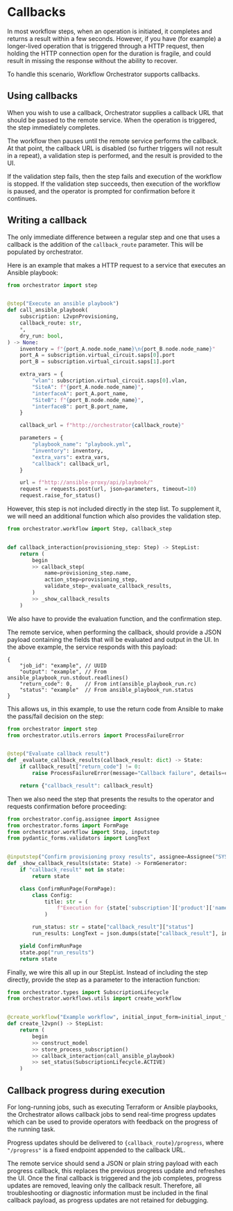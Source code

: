 # Callbacks

In most workflow steps, when an operation is initiated, it completes and
returns a result within a few seconds. However, if you have (for example)
a longer-lived operation that is triggered through a HTTP request, then
holding the HTTP connection open for the duration is fragile, and could
result in missing the response without the ability to recover.

To handle this scenario, Workflow Orchestrator supports callbacks.

## Using callbacks

When you wish to use a callback, Orchestrator supplies a callback URL that
should be passed to the remote service. When the operation is triggered,
the step immediately completes.

The workflow then pauses until the remote service performs the callback. At
that point, the callback URL is disabled (so further triggers will not
result in a repeat), a validation step is performed, and the result is
provided to the UI.

If the validation step fails, then the step fails and execution of the
workflow is stopped. If the validation step succeeds, then execution
of the workflow is paused, and the operator is prompted for confirmation
before it continues.

## Writing a callback

The only immediate difference between a regular step and one that uses
a callback is the addition of the `callback_route` parameter. This will
be populated by orchestrator.

Here is an example that makes a HTTP request to a service that executes
an Ansible playbook:

```python
from orchestrator import step


@step("Execute an ansible playbook")
def call_ansible_playbook(
    subscription: L2vpnProvisioning,
    callback_route: str,
    *,
    dry_run: bool,
) -> None:
    inventory = f"{port_A.node.node_name}\n{port_B.node.node_name}"
    port_A = subscription.virtual_circuit.saps[0].port
    port_B = subscription.virtual_circuit.saps[1].port

    extra_vars = {
        "vlan": subscription.virtual_circuit.saps[0].vlan,
        "SiteA": f"{port_A.node.node_name}",
        "interfaceA": port_A.port_name,
        "SiteB": f"{port_B.node.node_name}",
        "interfaceB": port_B.port_name,
    }

    callback_url = f"http://orchestrator{callback_route}"

    parameters = {
        "playbook_name": "playbook.yml",
        "inventory": inventory,
        "extra_vars": extra_vars,
        "callback": callback_url,
    }

    url = f"http://ansible-proxy/api/playbook/"
    request = requests.post(url, json=parameters, timeout=10)
    request.raise_for_status()
```

However, this step is not included directly in the step list. To
supplement it, we will need an additional function which also
provides the validation step.

```python
from orchestrator.workflow import Step, callback_step


def callback_interaction(provisioning_step: Step) -> StepList:
    return (
        begin
        >> callback_step(
            name=provisioning_step.name,
            action_step=provisioning_step,
            validate_step=_evaluate_callback_results,
        )
        >> _show_callback_results
    )
```

We also have to provide the evaluation function, and the confirmation step.

The remote service, when performing the callback, should provide a JSON
payload containing the fields that will be evaluated and output in the
UI. In the above example, the service responds with this payload:

```jsonc
{
    "job_id": "example", // UUID
    "output": "example", // From ansible_playbook_run.stdout.readlines()
    "return_code": 0,    // From int(ansible_playbook_run.rc)
    "status": "example"  // From ansible_playbook_run.status
}
```

This allows us, in this example, to use the return code from Ansible to make
the pass/fail decision on the step:

```python
from orchestrator import step
from orchestrator.utils.errors import ProcessFailureError


@step("Evaluate callback result")
def _evaluate_callback_results(callback_result: dict) -> State:
    if callback_result["return_code"] != 0:
        raise ProcessFailureError(message="Callback failure", details=callback_result)

    return {"callback_result": callback_result}
```

Then we also need the step that presents the results to the operator and
requests confirmation before proceeding:

```python
from orchestrator.config.assignee import Assignee
from orchestrator.forms import FormPage
from orchestrator.workflow import Step, inputstep
from pydantic_forms.validators import LongText


@inputstep("Confirm provisioning proxy results", assignee=Assignee("SYSTEM"))
def _show_callback_results(state: State) -> FormGenerator:
    if "callback_result" not in state:
        return state

    class ConfirmRunPage(FormPage):
        class Config:
            title: str = (
                f"Execution for {state['subscription']['product']['name']} completed."
            )

        run_status: str = state["callback_result"]["status"]
        run_results: LongText = json.dumps(state["callback_result"], indent=4)

    yield ConfirmRunPage
    state.pop("run_results")
    return state
```

Finally, we wire this all up in our StepList. Instead of including the step
directly, provide the step as a parameter to the interaction function:

```python
from orchestrator.types import SubscriptionLifecycle
from orchestrator.workflows.utils import create_workflow


@create_workflow("Example workflow", initial_input_form=initial_input_form_generator)
def create_l2vpn() -> StepList:
    return (
        begin
        >> construct_model
        >> store_process_subscription()
        >> callback_interaction(call_ansible_playbook)
        >> set_status(SubscriptionLifecycle.ACTIVE)
    )
```

## Callback progress during execution

For long-running jobs, such as executing Terraform or Ansible playbooks, the Orchestrator allows callback jobs to send real-time progress updates which can be used to provide operators with feedback on the progress of the running task.

Progress updates should be delivered to `{callback_route}/progress`, where `"/progress"` is a fixed endpoint appended to the callback URL.

The remote service should send a JSON or plain string payload with each progress callback, this replaces the previous progress update and refreshes the UI. Once the final callback is triggered and the job completes, progress updates are removed, leaving only the callback result. Therefore, all troubleshooting or diagnostic information must be included in the final callback payload, as progress updates are not retained for debugging.
